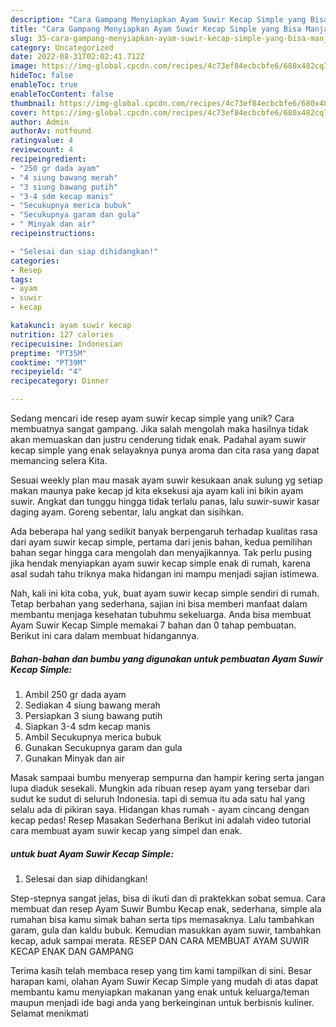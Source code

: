 ```yaml
---
description: "Cara Gampang Menyiapkan Ayam Suwir Kecap Simple yang Bisa Manjain Lidah"
title: "Cara Gampang Menyiapkan Ayam Suwir Kecap Simple yang Bisa Manjain Lidah"
slug: 35-cara-gampang-menyiapkan-ayam-suwir-kecap-simple-yang-bisa-manjain-lidah
category: Uncategorized
date: 2022-08-31T02:02:41.712Z
image: https://img-global.cpcdn.com/recipes/4c73ef84ecbcbfe6/680x482cq70/ayam-suwir-kecap-simple-foto-resep-utama.jpg
hideToc: false
enableToc: true
enableTocContent: false
thumbnail: https://img-global.cpcdn.com/recipes/4c73ef84ecbcbfe6/680x482cq70/ayam-suwir-kecap-simple-foto-resep-utama.jpg
cover: https://img-global.cpcdn.com/recipes/4c73ef84ecbcbfe6/680x482cq70/ayam-suwir-kecap-simple-foto-resep-utama.jpg
author: Admin
authorAv: notfound
ratingvalue: 4
reviewcount: 4
recipeingredient:
- "250 gr dada ayam"
- "4 siung bawang merah"
- "3 siung bawang putih"
- "3-4 sdm kecap manis"
- "Secukupnya merica bubuk"
- "Secukupnya garam dan gula"
- " Minyak dan air"
recipeinstructions:

- "Selesai dan siap dihidangkan!"
categories:
- Resep
tags:
- ayam
- suwir
- kecap

katakunci: ayam suwir kecap 
nutrition: 127 calories
recipecuisine: Indonesian
preptime: "PT35M"
cooktime: "PT39M"
recipeyield: "4"
recipecategory: Dinner

---
```





Sedang mencari ide resep ayam suwir kecap simple yang unik? Cara membuatnya sangat gampang. Jika salah mengolah maka hasilnya tidak akan memuaskan dan justru cenderung tidak enak. Padahal ayam suwir kecap simple yang enak selayaknya punya aroma dan cita rasa yang dapat memancing selera Kita.





Sesuai weekly plan mau masak ayam suwir kesukaan anak sulung yg setiap makan maunya pake kecap jd kita eksekusi aja ayam kali ini bikin ayam suwir. Angkat dan tunggu hingga tidak terlalu panas, lalu suwir-suwir kasar daging ayam. Goreng sebentar, lalu angkat dan sisihkan.

Ada beberapa hal yang sedikit banyak berpengaruh terhadap kualitas rasa dari ayam suwir kecap simple, pertama dari jenis bahan, kedua pemilihan bahan segar hingga cara mengolah dan menyajikannya. Tak perlu pusing jika hendak menyiapkan ayam suwir kecap simple enak di rumah, karena asal sudah tahu triknya maka hidangan ini mampu menjadi sajian istimewa.






Nah, kali ini kita coba, yuk, buat ayam suwir kecap simple sendiri di rumah. Tetap berbahan yang sederhana, sajian ini bisa memberi manfaat dalam membantu menjaga kesehatan tubuhmu sekeluarga. Anda bisa membuat Ayam Suwir Kecap Simple memakai 7 bahan dan 0 tahap pembuatan. Berikut ini cara dalam membuat hidangannya.

<!--inarticleads1-->

##### Bahan-bahan dan bumbu yang digunakan untuk pembuatan Ayam Suwir Kecap Simple:

1. Ambil 250 gr dada ayam
1. Sediakan 4 siung bawang merah
1. Persiapkan 3 siung bawang putih
1. Siapkan 3-4 sdm kecap manis
1. Ambil Secukupnya merica bubuk
1. Gunakan Secukupnya garam dan gula
1. Gunakan  Minyak dan air


Masak sampaai bumbu menyerap sempurna dan hampir kering serta jangan lupa diaduk sesekali. Mungkin ada ribuan resep ayam yang tersebar dari sudut ke sudut di seluruh Indonesia. tapi di semua itu ada satu hal yang selalu ada di pikiran saya. Hidangan khas rumah - ayam cincang dengan kecap pedas! Resep Masakan Sederhana Berikut ini adalah video tutorial cara membuat ayam suwir kecap yang simpel dan enak. 

<!--inarticleads2-->

#####  untuk buat Ayam Suwir Kecap Simple:


1. Selesai dan siap dihidangkan!

Step-stepnya sangat jelas, bisa di ikuti dan di praktekkan sobat semua. Cara membuat dan resep Ayam Suwir Bumbu Kecap enak, sederhana, simple ala rumahan bisa kamu simak bahan serta tips memasaknya. Lalu tambahkan garam, gula dan kaldu bubuk. Kemudian masukkan ayam suwir, tambahkan kecap, aduk sampai merata. RESEP DAN CARA MEMBUAT AYAM SUWIR KECAP ENAK DAN GAMPANG 

Terima kasih telah membaca resep yang tim kami tampilkan di sini. Besar harapan kami, olahan Ayam Suwir Kecap Simple yang mudah di atas dapat membantu kamu menyiapkan makanan yang enak untuk keluarga/teman maupun menjadi ide bagi anda yang berkeinginan untuk berbisnis kuliner. Selamat menikmati

